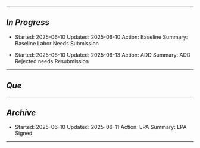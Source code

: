 -----------------------
## *In Progress*

- Started: 2025-06-10
  Updated: 2025-06-10
  Action: Baseline
  Summary: Baseline Labor Needs Submission 

- Started: 2025-06-10
  Updated: 2025-06-13
  Action: ADD
  Summary: ADD Rejected needs Resubmission  

--------------------

## *Que*

-----------------------------------
## *Archive*

- Started: 2025-06-10
  Updated: 2025-06-11
  Action: EPA
  Summary: EPA Signed

--------------------
